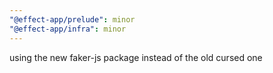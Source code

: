 ```yaml
---
"@effect-app/prelude": minor
"@effect-app/infra": minor
---
```


using the new faker-js package instead of the old cursed one
